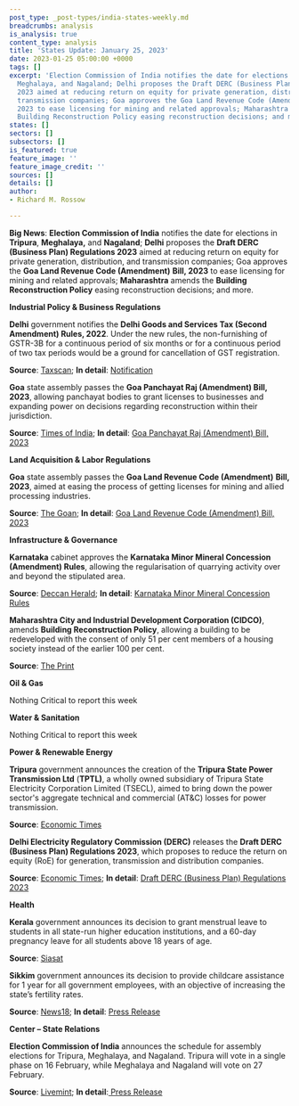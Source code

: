```yaml
---
post_type: _post-types/india-states-weekly.md
breadcrumbs: analysis
is_analysis: true
content_type: analysis
title: 'States Update: January 25, 2023'
date: 2023-01-25 05:00:00 +0000
tags: []
excerpt: 'Election Commission of India notifies the date for elections in Tripura,
  Meghalaya, and Nagaland; Delhi proposes the Draft DERC (Business Plan) Regulations
  2023 aimed at reducing return on equity for private generation, distribution, and
  transmission companies; Goa approves the Goa Land Revenue Code (Amendment) Bill,
  2023 to ease licensing for mining and related approvals; Maharashtra amends the
  Building Reconstruction Policy easing reconstruction decisions; and more.   '
states: []
sectors: []
subsectors: []
is_featured: true
feature_image: ''
feature_image_credit: ''
sources: []
details: []
author:
- Richard M. Rossow

---
```

**Big News**: **Election Commission of India** notifies the date for elections in **Tripura**, **Meghalaya,** and **Nagaland**; **Delhi** proposes the **Draft DERC (Business Plan) Regulations 2023** aimed at reducing return on equity for private generation, distribution, and transmission companies; Goa approves the **Goa Land Revenue Code (Amendment)** **Bill, 2023** to ease licensing for mining and related approvals; **Maharashtra** amends the **Building Reconstruction Policy** easing reconstruction decisions; and more.

**Industrial Policy & Business Regulations**

**Delhi** government notifies the **Delhi Goods and Services Tax (Second Amendment) Rules, 2022**. Under the new rules, the non-furnishing of GSTR-3B for a continuous period of six months or for a continuous period of two tax periods would be a ground for cancellation of GST registration.

**Source**: [Taxscan](https://www.taxscan.in/delhi-notifies-gst-rules-amendment-for-cancellation-of-gst-registration-due-to-non-furnishing-of-gstr-3b-read-notification/246167/); **In detail**: [Notification](http://it.delhigovt.nic.in/writereaddata/egaz202355830.pdf)

**Goa** state assembly passes the **Goa Panchayat Raj (Amendment) Bill, 2023**, allowing panchayat bodies to grant licenses to businesses and expanding power on decisions regarding reconstruction within their jurisdiction. 

**Source**: [Times of India](https://timesofindia.indiatimes.com/city/goa/amid-opposition-din-house-passes-municipalities-amendment-bill/articleshow/97102216.cms); **In detail**: [Goa Panchayat Raj (Amendment) Bill, 2023](https://acrobat.adobe.com/id/urn:aaid:sc:VA6C2:1cd24269-2f7f-46f7-ae34-43e249c8ed77)

**Land Acquisition & Labor Regulations**

**Goa** state assembly passes the **Goa Land Revenue Code (Amendment)** **Bill, 2023**, aimed at easing the process of getting licenses for mining and allied processing industries. 

**Source**: [The Goan](https://www.thegoan.net/goa-news/%EF%BB%BFthree-amendment-bills-passed-despite-oppn-protests-in-house/94122.html); **In detail**: [Goa Land Revenue Code (Amendment) Bill, 2023](https://acrobat.adobe.com/id/urn:aaid:sc:VA6C2:39c279b4-0770-44b1-8960-6a8b341b9304)

**Infrastructure & Governance**

**Karnataka** cabinet approves the **Karnataka Minor Mineral Concession (Amendment) Rules**, allowing the regularisation of quarrying activity over and beyond the stipulated area. 

**Source**: [Deccan Herald](https://www.deccanherald.com/state/top-karnataka-stories/karnataka-to-regularise-unauthorised-quarrying-1183063.html); **In detail**: [Karnataka Minor Mineral Concession Rules](https://acrobat.adobe.com/id/urn:aaid:sc:VA6C2:e746ee58-cfe7-4228-a322-f47ceaa40b60)

**Maharashtra City and Industrial Development Corporation (CIDCO)**, amends **Building Reconstruction Policy**, allowing a building to be redeveloped with the consent of only 51 per cent members of a housing society instead of the earlier 100 per cent. 

**Source**: [The Print](https://theprint.in/india/cidco-amends-policy-now-consent-of-only-51-pc-members-required-for-redevelopment-of-buildings-in-navi-mumbai/1325110/)

**Oil & Gas**

Nothing Critical to report this week

**Water & Sanitation**

Nothing Critical to report this week

**Power & Renewable Energy**

**Tripura** government announces the creation of the **Tripura State Power Transmission Ltd** (**TPTL)**, a wholly owned subsidiary of Tripura State Electricity Corporation Limited (TSECL), aimed to bring down the power sector's aggregate technical and commercial (AT&C) losses for power transmission. 

**Source**: [Economic Times](https://energy.economictimes.indiatimes.com/news/power/tripura-forms-separate-entity-for-intra-state-electricity-transmission/97239099)

**Delhi Electricity Regulatory Commission (DERC)** releases the **Draft DERC (Business Plan) Regulations 2023**, which proposes to reduce the return on equity (RoE) for generation, transmission and distribution companies. 

**Source**: [Economic Times](https://energy.economictimes.indiatimes.com/news/power/derc-drafts-cut-in-return-on-equity-for-companies-power-discoms-fume/97218244); **In detail**: [Draft DERC (Business Plan) Regulations 2023](http://www.derc.gov.in/sites/default/files/DERC%20DRAFT%20Business%20Plan%20Regulations%202023.pdf)

**Health**

**Kerala** government announces its decision to grant menstrual leave to students in all state-run higher education institutions, and a 60-day pregnancy leave for all students above 18 years of age. 

**Source**: [Siasat](https://www.siasat.com/kerala-govt-grants-menstrual-leave-for-students-in-state-run-institutions-2507280/)

**Sikkim** government announces its decision to provide childcare assistance for 1 year for all government employees, with an objective of increasing the state’s fertility rates. 

**Source**: [News18](https://www.news18.com/news/india/good-news-for-expecting-mothers-in-sikkim-govt-announces-slew-of-benefits-to-improve-fertility-rate-6879445.html); **In detail**: [Press Release](https://sikkim.gov.in/media/press-release/press-info?name=Chief+Minister+Shri+Prem+Singh+Tamang+today+announced+the+provision+of+home+child+care+facilities+for+female+employees+of+the+State+government)

**Center – State Relations**

**Election Commission of India** announces the schedule for assembly elections for Tripura, Meghalaya, and Nagaland. Tripura will vote in a single phase on 16 February, while Meghalaya and Nagaland will vote on 27 February. 

**Source**: [Livemint](https://www.livemint.com/news/india/ec-announces-assembly-election-schedule-for-meghalaya-nagaland-tripura-11674045328805.html); **In detail**:[ Press Release](https://eci.gov.in/files/file/14752-general-election-to-legislative-assemblies-of-meghalaya-nagaland-and-tripura-2023-press-note-reg/)